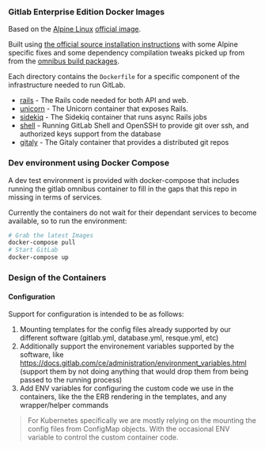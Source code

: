 ### Gitlab Enterprise Edition Docker Images

Based on the [Alpine Linux](https://alpinelinux.org/) [official image](https://hub.docker.com/_/alpine/).

Built using [the official source installation instructions](http://docs.gitlab.com/ee/install/installation.html) with some Alpine specific fixes
and some dependency compilation tweaks picked up from from the [omnibus build packages](https://gitlab.com/gitlab-org/omnibus-gitlab).

Each directory contains the `Dockerfile` for a specific component of the
infrastructure needed to run GitLab.

* [rails](/rails) - The Rails code needed for both API and web.
* [unicorn](/unicorn) - The Unicorn container that exposes Rails.
* [sidekiq](/sidekiq) - The Sidekiq container that runs async Rails jobs
* [shell](/shell) - Running GitLab Shell and OpenSSH to provide git over ssh, and authorized keys support from the database
* [gitaly](/gitaly) - The Gitaly container that provides a distributed git repos

### Dev environment using Docker Compose

A dev test environment is provided with docker-compose that includes running the gitlab omnibus container to fill in the gaps that this repo in missing
in terms of services.

Currently the containers do not wait for their dependant services to become available, so to run the environment:

```bash
# Grab the latest Images
docker-compose pull
# Start GitLab
docker-compose up
```

### Design of the Containers

#### Configuration

Support for configuration is intended to be as follows:

1. Mounting templates for the config files already supported by our different software (gitlab.yml, database.yml, resque.yml, etc)
2. Additionally support the environement variables supported by the software, like https://docs.gitlab.com/ce/administration/environment_variables.html (support them by not doing anything that would drop them from being passed to the running process)
3. Add ENV variables for configuring the custom code we use in the containers, like the the ERB rendering in the templates, and any wrapper/helper commands


> For Kubernetes specifically we are mostly relying on the mounting the config
files from ConfigMap objects. With the occasional ENV variable to control the
custom container code.
